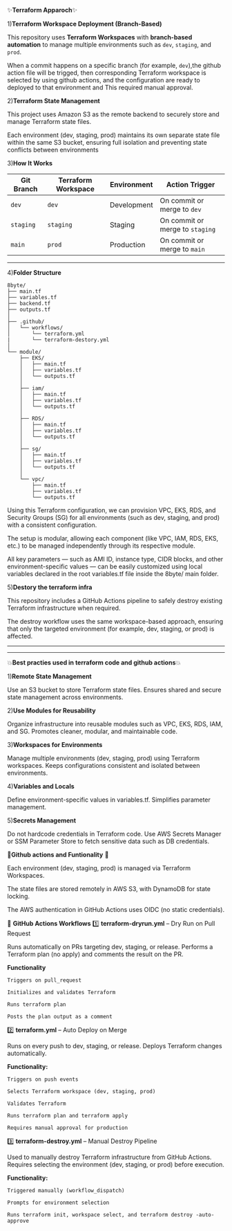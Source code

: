 ✨**Terraform Apparoch**✨

1)**Terraform Workspace Deployment (Branch-Based)**

This repository uses **Terraform Workspaces** with **branch-based automation** to manage multiple environments such as `dev`, `staging`, and `prod`.

When a commit happens on a specific branch (for example, `dev`),the github action file will be trigged, then corresponding Terraform workspace is selected by using github actions, and the configuration are ready to deployed to that environment and This required manual approval.

2)**Terraform State Management**

This project uses Amazon S3 as the remote backend to securely store and manage Terraform state files.

Each environment (dev, staging, prod) maintains its own separate state file within the same S3 bucket, ensuring full isolation and preventing state conflicts between environments

3)**How It Works**

| Git Branch | Terraform Workspace | Environment  | Action Trigger |
|-------------|---------------------|---------------|----------------|
| `dev`       | `dev`               | Development   | On commit or merge to `dev` |
| `staging`   | `staging`           | Staging       | On commit or merge to `staging` |
| `main`      | `prod`              | Production    | On commit or merge to `main` |

---
4)**Folder Structure**

```
8byte/
├── main.tf
├── variables.tf
├── backend.tf
├── outputs.tf
│
├── .github/
│   └── workflows/
│       └── terraform.yml
|       └── terraform-destory.yml
│
└── module/
    ├── EKS/
    │   ├── main.tf
    │   ├── variables.tf
    │   └── outputs.tf
    │
    ├── iam/
    │   ├── main.tf
    │   ├── variables.tf
    │   └── outputs.tf
    │
    ├── RDS/
    │   ├── main.tf
    │   ├── variables.tf
    │   └── outputs.tf
    │
    ├── sg/
    │   ├── main.tf
    │   ├── variables.tf
    │   └── outputs.tf
    │
    └── vpc/
        ├── main.tf
        ├── variables.tf
        └── outputs.tf
```

Using this Terraform configuration, we can provision VPC, EKS, RDS, and Security Groups (SG) for all environments (such as dev, staging, and prod) with a consistent configuration.

The setup is modular, allowing each component (like VPC, IAM, RDS, EKS, etc.) to be managed independently through its respective module.

All key parameters — such as AMI ID, instance type, CIDR blocks, and other environment-specific values — can be easily customized using local variables declared in the root variables.tf file inside the 8byte/ main folder.

5)**Destory the terraform infra**

This repository includes a GitHub Actions pipeline to safely destroy existing Terraform infrastructure when required.

The destroy workflow uses the same workspace-based approach, ensuring that only the targeted environment (for example, dev, staging, or prod) is affected.

-------------------------------------------------------------------------------------------------------------------------------------------------------------
-------------------------------------------------------------------------------------------------------------------------------------------------------------

💥**Best practies used in terraform code and github actions**💥

1)**Remote State Management**

Use an S3 bucket to store Terraform state files. Ensures shared and secure state management across environments.

2)**Use Modules for Reusability**

Organize infrastructure into reusable modules such as VPC, EKS, RDS, IAM, and SG. Promotes cleaner, modular, and maintainable code.

3)**Workspaces for Environments**

Manage multiple environments (dev, staging, prod) using Terraform workspaces. Keeps configurations consistent and isolated between environments.

4)**Variables and Locals**

Define environment-specific values in variables.tf. Simplifies parameter management.

5)**Secrets Management**

Do not hardcode credentials in Terraform code. Use AWS Secrets Manager or SSM Parameter Store to fetch sensitive data such as DB credentials.


🚅**Github actions and Funtionality** 🚅


Each environment (dev, staging, prod) is managed via Terraform Workspaces.

The state files are stored remotely in AWS S3, with DynamoDB for state locking.

The AWS authentication in GitHub Actions uses OIDC (no static credentials).

🧩 **GitHub Actions Workflows**
1️⃣ **terraform-dryrun.yml** – Dry Run on Pull Request

Runs automatically on PRs targeting dev, staging, or release.
Performs a Terraform plan (no apply) and comments the result on the PR.

**Functionality**

    Triggers on pull_request
    
    Initializes and validates Terraform
    
    Runs terraform plan
    
    Posts the plan output as a comment

2️⃣ **terraform.yml** – Auto Deploy on Merge

Runs on every push to dev, staging, or release.
Deploys Terraform changes automatically.

**Functionality:**

    Triggers on push events
    
    Selects Terraform workspace (dev, staging, prod)
    
    Validates Terraform
    
    Runs terraform plan and terraform apply
    
    Requires manual approval for production

3️⃣ **terraform-destroy.yml** – Manual Destroy Pipeline

Used to manually destroy Terraform infrastructure from GitHub Actions.
Requires selecting the environment (dev, staging, or prod) before execution.

**Functionality:**

    Triggered manually (workflow_dispatch)
    
    Prompts for environment selection
    
    Runs terraform init, workspace select, and terraform destroy -auto-approve


